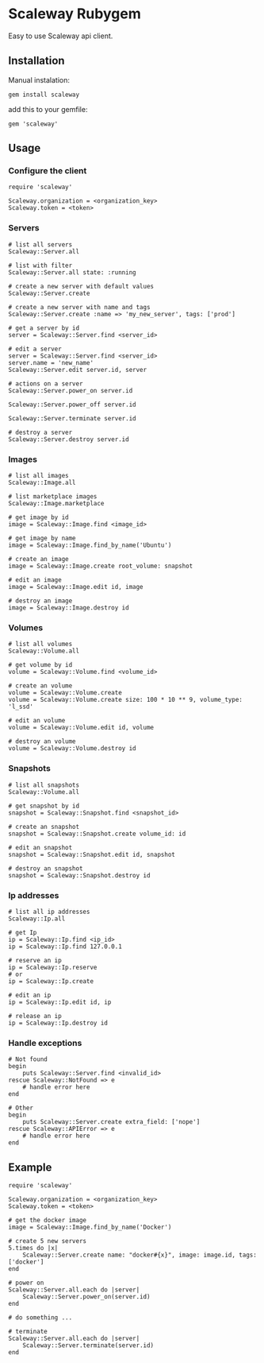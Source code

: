 # Scaleway Rubygem

Easy to use Scaleway api client.

## Installation

Manual instalation:

	gem install scaleway

add this to your gemfile:

	gem 'scaleway'


## Usage

### Configure the client

    require 'scaleway'

	Scaleway.organization = <organization_key>
	Scaleway.token = <token>

### Servers

	# list all servers
	Scaleway::Server.all

	# list with filter
	Scaleway::Server.all state: :running

	# create a new server with default values
	Scaleway::Server.create

	# create a new server with name and tags
	Scaleway::Server.create :name => 'my_new_server', tags: ['prod']

	# get a server by id
    server = Scaleway::Server.find <server_id>

	# edit a server
    server = Scaleway::Server.find <server_id>
	server.name = 'new_name'
	Scaleway::Server.edit server.id, server

	# actions on a server
	Scaleway::Server.power_on server.id

	Scaleway::Server.power_off server.id

	Scaleway::Server.terminate server.id

	# destroy a server
	Scaleway::Server.destroy server.id

### Images

	# list all images
	Scaleway::Image.all

	# list marketplace images
	Scaleway::Image.marketplace

	# get image by id
	image = Scaleway::Image.find <image_id>

	# get image by name
	image = Scaleway::Image.find_by_name('Ubuntu')

	# create an image
	image = Scaleway::Image.create root_volume: snapshot

	# edit an image
	image = Scaleway::Image.edit id, image

	# destroy an image
	image = Scaleway::Image.destroy id

### Volumes

	# list all volumes
	Scaleway::Volume.all

	# get volume by id
	volume = Scaleway::Volume.find <volume_id>

	# create an volume
	volume = Scaleway::Volume.create
	volume = Scaleway::Volume.create size: 100 * 10 ** 9, volume_type: 'l_ssd'

	# edit an volume
	volume = Scaleway::Volume.edit id, volume

	# destroy an volume
	volume = Scaleway::Volume.destroy id

### Snapshots

	# list all snapshots
	Scaleway::Volume.all

	# get snapshot by id
	snapshot = Scaleway::Snapshot.find <snapshot_id>

	# create an snapshot
	snapshot = Scaleway::Snapshot.create volume_id: id

	# edit an snapshot
	snapshot = Scaleway::Snapshot.edit id, snapshot

	# destroy an snapshot
	snapshot = Scaleway::Snapshot.destroy id

### Ip addresses

	# list all ip addresses
	Scaleway::Ip.all

	# get Ip
	ip = Scaleway::Ip.find <ip_id>
	ip = Scaleway::Ip.find 127.0.0.1

	# reserve an ip
	ip = Scaleway::Ip.reserve
	# or
	ip = Scaleway::Ip.create

	# edit an ip
	ip = Scaleway::Ip.edit id, ip

	# release an ip
	ip = Scaleway::Ip.destroy id

### Handle exceptions

	# Not found
	begin
		puts Scaleway::Server.find <invalid_id>
	rescue Scaleway::NotFound => e
		# handle error here
	end

	# Other
	begin
		puts Scaleway::Server.create extra_field: ['nope']
	rescue Scaleway::APIError => e
		# handle error here
	end

## Example

    require 'scaleway'

	Scaleway.organization = <organization_key>
	Scaleway.token = <token>

	# get the docker image
	image = Scaleway::Image.find_by_name('Docker')

	# create 5 new servers
	5.times do |x|
		Scaleway::Server.create name: "docker#{x}", image: image.id, tags: ['docker']
	end

	# power on
	Scaleway::Server.all.each do |server|
		Scaleway::Server.power_on(server.id)
	end

	# do something ...

	# terminate
	Scaleway::Server.all.each do |server|
		Scaleway::Server.terminate(server.id)
	end
